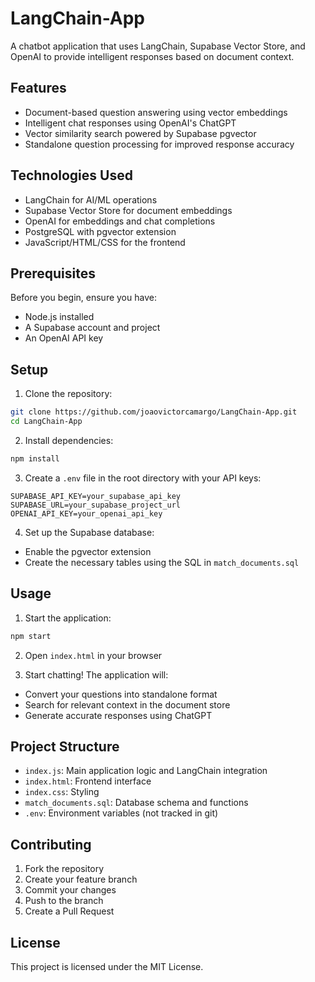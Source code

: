 # LangChain-App

A chatbot application that uses LangChain, Supabase Vector Store, and OpenAI to provide intelligent responses based on document context.

## Features

- Document-based question answering using vector embeddings
- Intelligent chat responses using OpenAI's ChatGPT
- Vector similarity search powered by Supabase pgvector
- Standalone question processing for improved response accuracy

## Technologies Used

- LangChain for AI/ML operations
- Supabase Vector Store for document embeddings
- OpenAI for embeddings and chat completions
- PostgreSQL with pgvector extension
- JavaScript/HTML/CSS for the frontend

## Prerequisites

Before you begin, ensure you have:
- Node.js installed
- A Supabase account and project
- An OpenAI API key

## Setup

1. Clone the repository:
```bash
git clone https://github.com/joaovictorcamargo/LangChain-App.git
cd LangChain-App
```

2. Install dependencies:
```bash
npm install
```

3. Create a `.env` file in the root directory with your API keys:
```env
SUPABASE_API_KEY=your_supabase_api_key
SUPABASE_URL=your_supabase_project_url
OPENAI_API_KEY=your_openai_api_key
```

4. Set up the Supabase database:
- Enable the pgvector extension
- Create the necessary tables using the SQL in `match_documents.sql`

## Usage

1. Start the application:
```bash
npm start
```

2. Open `index.html` in your browser

3. Start chatting! The application will:
- Convert your questions into standalone format
- Search for relevant context in the document store
- Generate accurate responses using ChatGPT

## Project Structure

- `index.js`: Main application logic and LangChain integration
- `index.html`: Frontend interface
- `index.css`: Styling
- `match_documents.sql`: Database schema and functions
- `.env`: Environment variables (not tracked in git)

## Contributing

1. Fork the repository
2. Create your feature branch
3. Commit your changes
4. Push to the branch
5. Create a Pull Request

## License

This project is licensed under the MIT License.
